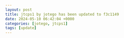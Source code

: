 ```yaml
---
layout: post
title: jtcps1 by jotego has been updated to f3c1149
date: 2024-05-10 06:42:04 +0000
categories: [jotego, jtcps1]
tags: [update]
---
```



